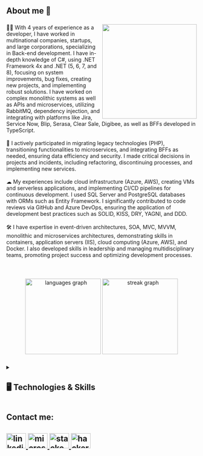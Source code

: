 <br>
<h2> About me 👋  </h2>

###

<img align="right" height="250" src="https://giffiles.alphacoders.com/110/11012.gif"  />

###

<p align="left">👨‍💻 With 4 years of experience as a developer, I have worked in multinational companies, startups, and large corporations, specializing in Back-end development. I have in-depth knowledge of C#, using .NET Framework 4x and .NET (5, 6, 7, and 8), focusing on system improvements, bug fixes, creating new projects, and implementing robust solutions. I have worked on complex monolithic systems as well as APIs and microservices, utilizing RabbitMQ, dependency injection, and integrating with platforms like Jira, Service Now, Blip, Serasa, Clear Sale, Digibee, as well as BFFs developed in TypeScript.<br><br>🚀 I actively participated in migrating legacy technologies (PHP), transitioning functionalities to microservices, and integrating BFFs as needed, ensuring data efficiency and security. I made critical decisions in projects and incidents, including refactoring, discontinuing processes, and implementing new services.<br><br>☁ My experiences include cloud infrastructure (Azure, AWS), creating VMs and serverless applications, and implementing CI/CD pipelines for continuous development. I used SQL Server and PostgreSQL databases with ORMs such as Entity Framework. I significantly contributed to code reviews via GitHub and Azure DevOps, ensuring the application of development best practices such as SOLID, KISS, DRY, YAGNI, and DDD.<br><br>🛠 I have expertise in event-driven architectures, SOA, MVC, MVVM, monolithic and microservices architectures, demonstrating skills in containers, application servers (IIS), cloud computing (Azure, AWS), and Docker. I also developed skills in leadership and managing multidisciplinary teams, promoting project success and optimizing development processes.</p><br>

###

<div align="center">
  <img src="https://github-readme-stats.vercel.app/api/top-langs?username=zStephano&hide=makefile,html,css&locale=en&hide_title=false&layout=compact&card_width=320&langs_count=10&theme=radical&hide_border=false&order=2" height="200" alt="languages graph"  />
  <img src="https://streak-stats.demolab.com?user=zStephano&locale=en&mode=weekly&theme=radical&hide_border=false&border_radius=5&order=3" height="200" alt="streak graph"  />
  <!--<img src="https://github-readme-stats.vercel.app/api?username=zStephano&hide_title=false&hide_rank=true&show_icons=true&include_all_commits=true&count_private=true&disable_animations=false&theme=radical&locale=en&hide_border=false&order=1" height="200" alt="stats graph"  /> -->
</div>

###

<details>
  <summary>
   <h2>🖥️ Technologies & Skills</h2>
  </summary>

<h3> Languages & Frameworks </h3>
<div align="left">
  <img src="https://skillicons.dev/icons?i=cs" height="40" alt="csharp logo"  />
  <img src="https://skillicons.dev/icons?i=js" height="40" alt="javascript logo"  />
  <img src="https://skillicons.dev/icons?i=ts" height="40" alt="typescript logo"  />
  <img src="https://skillicons.dev/icons?i=dart" height="40" alt="dart logo"  />
  <img src="https://skillicons.dev/icons?i=dotnet" height="40" alt="dot-net logo"  />
  <img src="https://skillicons.dev/icons?i=flutter" height="40" alt="flutter logo"  />
</div>


<h3> Databases </h3>
  
  <div align="left">
    <img src="https://cdn.jsdelivr.net/gh/devicons/devicon/icons/microsoftsqlserver/microsoftsqlserver-plain.svg" height="40" alt="microsoftsqlserver logo"  />
    <img src="https://skillicons.dev/icons?i=mysql" height="40" alt="mysql logo"  />
    <img src="https://skillicons.dev/icons?i=postgres" height="40" alt="postgresql logo"  />
    <img src="https://skillicons.dev/icons?i=sqlite" height="40" alt="sqlite logo"  />
    <img src="https://skillicons.dev/icons?i=redis" height="40" alt="redis logo"  />
  </div>
  
    
<h3> Cloud & DevOps </h3>
  
  <div align="left">
    <img src="https://skillicons.dev/icons?i=docker" height="40" alt="docker logo"  />
    <img src="https://skillicons.dev/icons?i=azure" height="40" alt="azure logo"  />
    <img src="https://skillicons.dev/icons?i=aws" height="40" alt="amazonwebservices logo"  />
    <img src="https://skillicons.dev/icons?i=githubactions" height="40" alt="githubactions logo"  />
    <img src="https://skillicons.dev/icons?i=gitlab" height="40" alt="gitlab logo"  />
  </div>

<h3> Tools & Runtimes </h3>

<div align="left">
  <img src="https://skillicons.dev/icons?i=visualstudio" height="40" alt="visualstudio logo"  />
  <img src="https://skillicons.dev/icons?i=vscode" height="40" alt="vscode logo"  />
  <img src="https://skillicons.dev/icons?i=postman" height="40" alt="postman logo"  />
  <img src="https://skillicons.dev/icons?i=nodejs" height="40" alt="nodejs logo"  />
  <img src="https://cdn.jsdelivr.net/gh/devicons/devicon/icons/npm/npm-original-wordmark.svg" height="40" alt="npm logo"  />
  <img src="https://cdn.jsdelivr.net/gh/devicons/devicon/icons/yarn/yarn-original.svg" height="40" alt="yarn logo"  />
  <img src="https://skillicons.dev/icons?i=git" height="40" alt="git logo"  />
  <img src="https://skillicons.dev/icons?i=github" height="40" alt="github logo"  />
  <img src="https://skillicons.dev/icons?i=androidstudio" height="40" alt="androidstudio logo"  />
  <img src="https://cdn.jsdelivr.net/gh/devicons/devicon/icons/nuget/nuget-original.svg" height="40" alt="nuget logo"  />
  <img src="https://skillicons.dev/icons?i=unity" height="40" alt="unity logo"  />
  <img src="https://cdn.simpleicons.org/rabbitmq/FF6600" height="40" alt="rabbitmq logo"  />
  <img src="https://cdn.jsdelivr.net/gh/devicons/devicon/icons/jira/jira-original.svg" height="40" alt="jira logo"  />
  <img src="https://cdn.jsdelivr.net/gh/devicons/devicon/icons/trello/trello-plain.svg" height="40" alt="trello logo"  />
  <img src="https://cdn.jsdelivr.net/gh/devicons/devicon/icons/confluence/confluence-original.svg" height="40" alt="confluence logo"  />
</div>

<h3> Operation Systems </h3>

  <img src="https://cdn.jsdelivr.net/gh/devicons/devicon/icons/windows8/windows8-original.svg" height="40" alt="windows8 logo"  />
  <img width="12" />
  <img src="https://cdn.simpleicons.org/apple/000000" height="40" alt="apple logo"  />
  <img width="12" />
  <img src="https://skillicons.dev/icons?i=linux" height="40" alt="linux logo"  />

</details>

###

<h2> Contact me: <h2>
<div align="left">
  <a href="https://www.linkedin.com/in/gustavo-stephano/" target="_blank">
  <img src="https://raw.githubusercontent.com/maurodesouza/profile-readme-generator/master/src/assets/icons/social/linkedin/default.svg" width="52" height="40" alt="linkedin logo"  />
  </a>
  <a href="mailto:gustavostephano@hotmail.com" target="_blank">
  <img src="https://raw.githubusercontent.com/maurodesouza/profile-readme-generator/master/src/assets/icons/social/microsoft-outlook/default.svg" width="52" height="40" alt="microsoft-outlook logo"  />
  </a>
  <a href="https://stackoverflow.com/users/13801005/gustavo-stephano" target="_blank">
  <img src="https://raw.githubusercontent.com/maurodesouza/profile-readme-generator/master/src/assets/icons/social/stackoverflow/default.svg" width="52" height="40" alt="stackoverflow logo"  />
  </a>
    <img src="https://raw.githubusercontent.com/maurodesouza/profile-readme-generator/master/src/assets/icons/social/hackerrank/default.svg" width="52" height="40" alt="hackerrank logo"  />
</div>

###

<!--
<h2> Sobre mim 👋 🇧🇷 </h2> 

###

<img align="right" height="250" src="https://giffiles.alphacoders.com/110/11012.gif"  />

###

<p align="left">👨‍💻 Com 4 anos de experiência como desenvolvedor, atuei em empresas multinacionais, startups e grandes corporações, especializando-me em desenvolvimento Back-end. Possuo profundo conhecimento em C#, utilizando .NET Framework 4x e .NET (5, 6, 7 e 8), focando em melhorias de sistemas, correção de bugs, criação de novos projetos e implementações robustas. Trabalhei em sistemas monolíticos complexos e também em APIs e microsserviços, utilizando RabbitMQ, injeção de dependências e integrando com plataformas como Jira, Service Now, Blip, Serasa, Clear Sale, Digibee, além de BFFs desenvolvidos em TypeScript.<br><br>🚀 Participei ativamente na migração de tecnologias legadas (PHP), migrando funcionalidades para microsserviços e integrando BFFs conforme necessário, garantindo eficiência e segurança dos dados. Tomei decisões críticas em projetos e incidentes, incluindo refatorações, descontinuidade de processos e implementação de novos serviços.<br><br>☁ Minhas experiências incluem infraestrutura em cloud (Azure, AWS), criando VMs e aplicações serverless, e implementando esteiras CI/CD para desenvolvimento contínuo. Utilizei bases de dados SQL Server e PostgreSQL com ORMs como Entity Framework. Contribuí significativamente em avaliações de código via Code Review no GitHub e Azure DevOps, assegurando a aplicação de boas práticas de desenvolvimento como SOLID, KISS, DRY, YAGNI e DDD.<br><br>🛠 Possuo expertise em arquiteturas orientadas a eventos, SOA, MVC, monolíticas e microsserviços, demonstrando habilidades em containers, servidores de aplicação (IIS), cloud computing (Azure, AWS) e Docker. Também desenvolvi competências em liderança e gestão de equipes multidisciplinares, promovendo o sucesso de projetos e otimização de processos de desenvolvimento.</p><br>

###

<div align="center">
  <img src="https://github-readme-stats.vercel.app/api/top-langs?username=zStephano&locale=en&hide_title=false&layout=compact&card_width=320&langs_count=5&theme=dracula&hide_border=false&order=2" height="150" alt="languages graph"  />
  <img src="https://streak-stats.demolab.com?user=zStephano&locale=en&mode=daily&theme=dracula&hide_border=false&border_radius=5&order=3" height="150" alt="streak graph"  />
</div>

###

<details>
  <summary>
   <h2>🖥️ Tecnologias e Habilidades</h2>
  </summary>

<details>
  <summary>
    <h3> 📚 Linguagens de Programação </h3>
  </summary>
  

![C#](https://img.shields.io/badge/-C%23?logo=C%23&label=C%23&labelColor=purple&color=purple)
![JavaScript](https://img.shields.io/badge/JavaScript-F7DF1E?style=flat-square&logo=javascript&logoColor=black)
![TypeScript](https://img.shields.io/badge/TypeScript-007ACC?style=flat-square&logo=typescript&logoColor=white)
![Dart](https://img.shields.io/badge/Dart-0175C2?style=flat-square&logo=dart&logoColor=white)
  
</details>

<details>
  <summary>
    <h3> 📚 Frameworks </h3>
  </summary>

![.NET](https://img.shields.io/badge/.NET-512BD4?style=flat-square&logo=.net&logoColor=white)
![Entity Framework](https://img.shields.io/badge/Entity%20Framework-512BD4?style=flat-square&logo=.net&logoColor=white)
![Blazor](https://img.shields.io/badge/-Blazor?logo=blazor&label=Blazor&labelColor=purple&color=purple)
![Flutter](https://img.shields.io/badge/Flutter-02569B?style=flat-square&logo=flutter&logoColor=white)
![xUnit](https://img.shields.io/badge/xUnit-5A45FF?style=flat-square&logo=xunit&logoColor=white)

</details>

<details>
  <summary>
    <h3> 📚 Banco de Dados </h3>
  </summary>
  
![SQL Server](https://img.shields.io/badge/SQL%20Server-CC2927?style=flat-square&logo=microsoft-sql-server&logoColor=white)
![PostgreSQL](https://img.shields.io/badge/PostgreSQL-4169E1?style=flat-square&logo=postgresql&logoColor=white)
![MySQL](https://img.shields.io/badge/MySQL-4479A1?style=flat-square&logo=mysql&logoColor=white)
![T-SQL](https://img.shields.io/badge/T--SQL-CC2927?style=flat-square&logo=microsoft-sql-server&logoColor=white)
![Redis](https://img.shields.io/badge/Redis-DC382D?style=flat-square&logo=redis&logoColor=white)
![SQLite](https://img.shields.io/badge/SQLite-003B57?style=flat-square&logo=sqlite&logoColor=white)
  
</details>
    
<details>
  <summary>
    <h3> 📚 Conteiners & Nuvem </h3>
  </summary>

  ![Docker](https://img.shields.io/badge/Docker-2496ED?style=flat-square&logo=docker&logoColor=white)
  ![Azure](https://img.shields.io/badge/Azure-0078D4?style=flat-square&logo=microsoft-azure&logoColor=white)
  ![AWS](https://img.shields.io/badge/Amazon%20Web%20Services-232F3E?style=flat-square&logo=AMAZON%20WEB%20SERVICES&logoColor=white)


</details>

<details>
  <summary>
    <h3> 📚 Ferramentas, Runtimes e Versionamento </h3>
  </summary>

  ![Node.js](https://img.shields.io/badge/Node.js-339933?style=flat-square&logo=nodedotjs&logoColor=white)
  ![npm](https://img.shields.io/badge/npm-CB3837?style=flat-square&logo=npm&logoColor=white)
  ![yarn](https://img.shields.io/badge/yarn-2C8EBB?style=flat-square&logo=yarn&logoColor=white)
  ![yaml](https://img.shields.io/badge/yaml-000000?style=flat-square&logo=yaml&logoColor=white)
  ![yalc](https://img.shields.io/badge/yalc-FFA500?style=flat-square&logo=yalc&logoColor=white)
  ![Android Studio](https://img.shields.io/badge/Android%20Studio-3DDC84?style=flat-square&logo=android-studio&logoColor=white)
  ![Visual Studio](https://img.shields.io/badge/Visual%20Studio-5C2D91?style=flat-square&logo=visual-studio&logoColor=white)
  ![vscode](https://img.shields.io/badge/vscode-007ACC?style=flat-square&logo=visual-studio-code&logoColor=white)
  ![Git](https://img.shields.io/badge/Git-F05032?style=flat-square&logo=git&logoColor=white)
  ![GitHub](https://img.shields.io/badge/GitHub-181717?style=flat-square&logo=github&logoColor=white)
  ![GitLab](https://img.shields.io/badge/GitLab-FCA121?style=flat-square&logo=gitlab&logoColor=white)

</details>
<details>
  <summary>
    <h3> 📚 Gestão de Projetos </h3>
  </summary>

  ![Jira](https://img.shields.io/badge/Jira-0052CC?style=flat-square&logo=jira&logoColor=white)
  ![Trello](https://img.shields.io/badge/Trello-0052CC?style=flat-square&logo=trello&logoColor=white)
  ![Azure Devops](https://img.shields.io/badge/Azure%20Devops-0078D7?style=flat-square&logo=azure-devops&logoColor=white)

</details>

<details>
  <summary>
    <h3> 📚 Sistemas Operacionais </h3>
  </summary>

  ![Windows](https://img.shields.io/badge/Windows-0078D6?style=flat-square&logo=windows&logoColor=white)
  ![macOS](https://img.shields.io/badge/macOS-000000?style=flat-square&logo=apple&logoColor=white)

</details>
</details>

###

<h3> Entre em contato: <h3>
<div align="left">
  <a href="https://www.linkedin.com/in/gustavo-stephano/" target="_blank">
    <img src="https://img.shields.io/static/v1?message=LinkedIn&logo=linkedin&label=&color=0077B5&logoColor=white&labelColor=&style=for-the-badge" height="30" alt="linkedin logo"  />
  </a>
  <a href="mailto:gustavostephano@hotmail.com" target="_blank">
    <img src="https://img.shields.io/static/v1?message=Outlook&logo=microsoft-outlook&label=&color=0078D4&logoColor=white&labelColor=&style=for-the-badge" height="30" alt="microsoft-outlook logo"  />
  </a>
  <a href="https://stackoverflow.com/users/13801005/gustavo-stephano" target="_blank">
    <img src="https://img.shields.io/static/v1?message=Stackoverflow&logo=stackoverflow&label=&color=FE7A16&logoColor=white&labelColor=&style=for-the-badge" height="30" alt="stackoverflow logo"  />
  </a>
</div>

###
<br>

----------------------------------------------
-->

<!--
**zStephano/zStephano** is a ✨ _special_ ✨ repository because its `README.md` (this file) appears on your GitHub profile.

Here are some ideas to get you started:

- 🔭 I’m currently working on ...
- 🌱 I’m currently learning ...
- 👯 I’m looking to collaborate on ...
- 🤔 I’m looking for help with ...
- 💬 Ask me about ...
- 📫 How to reach me: ...
- 😄 Pronouns: ...
- ⚡ Fun fact: ...
-->
